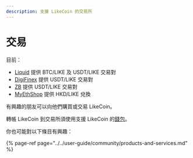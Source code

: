 ```yaml
---
description: 支援 LikeCoin 的交易所
---
```


# 交易

目前：

* [Liquid](https://www.liquid.com/) 提供 BTC/LIKE 及 USDT/LIKE 交易對
* [DigiFinex](https://www.digifinex.com/) 提供 USDT/LIKE 交易對
* [ZB](https://www.zb.com/en/) 提供 USDT/LIKE 交易對
* [MyEthShop](https://www.myethshop.com/) 提供 HKD/LIKE 兌換

有興趣的朋友可以向他們購買或交易 LikeCoin。 

轉帳 LikeCoin 到交易所須使用支援 LikeCoin 的[錢包](https://docs.like.co/v/zh/guides/wallet)。

你也可能對以下條目有興趣：

{% page-ref page="../../user-guide/community/products-and-services.md" %}





